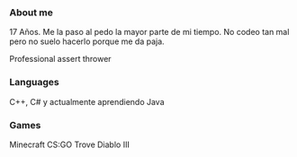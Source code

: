 ### About me
17 Años.
Me la paso al pedo la mayor parte de mi tiempo.
No codeo tan mal pero no suelo hacerlo porque me da paja.

Professional assert thrower

### Languages
C++, C# y actualmente aprendiendo Java

### Games
Minecraft
CS:GO
Trove
Diablo III
